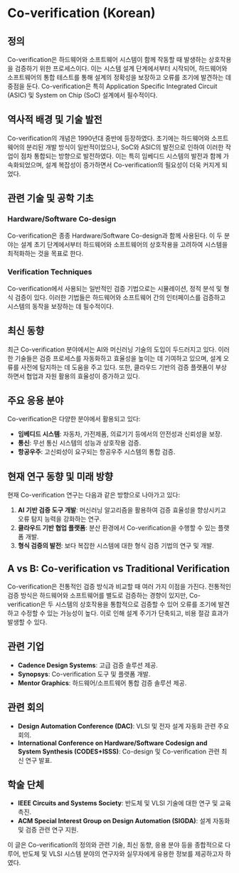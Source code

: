 # Co-verification (Korean)

## 정의
Co-verification은 하드웨어와 소프트웨어 시스템이 함께 작동할 때 발생하는 상호작용을 검증하기 위한 프로세스이다. 이는 시스템 설계 단계에서부터 시작되어, 하드웨어와 소프트웨어의 통합 테스트를 통해 설계의 정확성을 보장하고 오류를 조기에 발견하는 데 중점을 둔다. Co-verification은 특히 Application Specific Integrated Circuit (ASIC) 및 System on Chip (SoC) 설계에서 필수적이다.

## 역사적 배경 및 기술 발전
Co-verification의 개념은 1990년대 중반에 등장하였다. 초기에는 하드웨어와 소프트웨어의 분리된 개발 방식이 일반적이었으나, SoC와 ASIC의 발전으로 인하여 이러한 작업이 점차 통합되는 방향으로 발전하였다. 이는 특히 임베디드 시스템의 발전과 함께 가속화되었으며, 설계 복잡성이 증가하면서 Co-verification의 필요성이 더욱 커지게 되었다.

## 관련 기술 및 공학 기초

### Hardware/Software Co-design
Co-verification은 종종 Hardware/Software Co-design과 함께 사용된다. 이 두 분야는 설계 초기 단계에서부터 하드웨어와 소프트웨어의 상호작용을 고려하여 시스템을 최적화하는 것을 목표로 한다. 

### Verification Techniques
Co-verification에서 사용되는 일반적인 검증 기법으로는 시뮬레이션, 정적 분석 및 형식 검증이 있다. 이러한 기법들은 하드웨어와 소프트웨어 간의 인터페이스를 검증하고 시스템의 동작을 보장하는 데 필수적이다.

## 최신 동향
최근 Co-verification 분야에서는 AI와 머신러닝 기술의 도입이 두드러지고 있다. 이러한 기술들은 검증 프로세스를 자동화하고 효율성을 높이는 데 기여하고 있으며, 설계 오류를 사전에 탐지하는 데 도움을 주고 있다. 또한, 클라우드 기반의 검증 플랫폼이 부상하면서 협업과 자원 활용의 효율성이 증가하고 있다.

## 주요 응용 분야
Co-verification은 다양한 분야에서 활용되고 있다:

- **임베디드 시스템**: 자동차, 가전제품, 의료기기 등에서의 안전성과 신뢰성을 보장.
- **통신**: 무선 통신 시스템의 성능과 상호작용 검증.
- **항공우주**: 고신뢰성이 요구되는 항공우주 시스템의 통합 검증.

## 현재 연구 동향 및 미래 방향
현재 Co-verification 연구는 다음과 같은 방향으로 나아가고 있다:

1. **AI 기반 검증 도구 개발**: 머신러닝 알고리즘을 활용하여 검증 효율성을 향상시키고 오류 탐지 능력을 강화하는 연구.
2. **클라우드 기반 협업 플랫폼**: 분산 환경에서 Co-verification을 수행할 수 있는 플랫폼 개발.
3. **형식 검증의 발전**: 보다 복잡한 시스템에 대한 형식 검증 기법의 연구 및 개발.

## A vs B: Co-verification vs Traditional Verification
Co-verification은 전통적인 검증 방식과 비교할 때 여러 가지 이점을 가진다. 전통적인 검증 방식은 하드웨어와 소프트웨어를 별도로 검증하는 경향이 있지만, Co-verification은 두 시스템의 상호작용을 통합적으로 검증할 수 있어 오류를 조기에 발견하고 수정할 수 있는 가능성이 높다. 이로 인해 설계 주기가 단축되고, 비용 절감 효과가 발생할 수 있다.

## 관련 기업
- **Cadence Design Systems**: 고급 검증 솔루션 제공.
- **Synopsys**: Co-verification 도구 및 플랫폼 개발.
- **Mentor Graphics**: 하드웨어/소프트웨어 통합 검증 솔루션 제공.

## 관련 회의
- **Design Automation Conference (DAC)**: VLSI 및 전자 설계 자동화 관련 주요 회의.
- **International Conference on Hardware/Software Codesign and System Synthesis (CODES+ISSS)**: Co-design 및 Co-verification 관련 최신 연구 발표.

## 학술 단체
- **IEEE Circuits and Systems Society**: 반도체 및 VLSI 기술에 대한 연구 및 교육 촉진.
- **ACM Special Interest Group on Design Automation (SIGDA)**: 설계 자동화 및 검증 관련 연구 지원.

이 글은 Co-verification의 정의와 관련 기술, 최신 동향, 응용 분야 등을 종합적으로 다루어, 반도체 및 VLSI 시스템 분야의 연구자와 실무자에게 유용한 정보를 제공하고자 하였다.